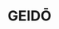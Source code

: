 ---
layout: place
title: "GEIDŌ"
permalink: /new-york/brooklyn/geido.html
stateAbbr: NY
stateName: New York
cityName: Brooklyn
seo:
  name: "GEIDŌ"
  type: Restaurant
  links: http://www.geido.nyc/
description: "Sushi & unpretentious Japanese fare served in a small, kid-friendly space in Prospect Heights. GEIDŌ serves delicious sushi in Brooklyn, New York. Try fresh Japanese dishes for a great dining experience. Available for takeout, delivery, lunch, and dinner."
place_id: ChIJaxKr7ahbwokRcuzidxRVoPo
photos:
  - name: >-
      places/ChIJaxKr7ahbwokRcuzidxRVoPo/photos/AeeoHcLQfEO9jf0-Q4txvUd0Gbr3YLtMG-3qHKGh26Sq8q3pRUEpf5H8TvW2P43V33YRJoUHOVOF4VutKNyXnYmC9wNQHjh3a67kx5afPSDCp3hD6d3ia4ro_XYYzKCj9SmLpscpgWWMwEq6V5z3kM2S7cty8BR-SLZMM3yvkujQXxTWKgZtpXW2qFH-oZZNUA3xr5dh9yVVAAlPuuvY0brFhTwnURwX4n6MW37E13_Web_MDjVrWHx5LXORaByLro5neXkDhpyzTFGNHsSAF0dzjURfe1S9MICTX0wWRbMO1D6DSA
    widthPx: 2120
    heightPx: 1588
    authorAttributions:
      - displayName: GEIDŌ
        uri: https://maps.google.com/maps/contrib/116070460658933843827
        photoUri: >-
          https://lh3.googleusercontent.com/a-/ALV-UjXpPrdmV0SHSbWcIq_ofOtRJEc7NDVXzwP-pznZpAzPXBtcgvs=s100-p-k-no-mo
    flagContentUri: >-
      https://www.google.com/local/imagery/report/?cb_client=maps_api_places.places_api&image_key=!1e10!2sAF1QipPPxT-1G_1ZX1AZAro3Ggsv7Dz_WTYrflWfcOLV&hl=en-US
    googleMapsUri: >-
      https://www.google.com/maps/place//data=!3m4!1e2!3m2!1sAF1QipPPxT-1G_1ZX1AZAro3Ggsv7Dz_WTYrflWfcOLV!2e10!4m2!3m1!1s0x89c25ba8edab126b:0xfaa0551477e2ec72
  - name: >-
      places/ChIJaxKr7ahbwokRcuzidxRVoPo/photos/AeeoHcL-PyTGCSJphmeYXG3mehXPhfE9albRNrnPJkfIzv-ieSwF-q51suDhJGyFW7ngjaEU54PyNOhEFk_3qoCRt4Cd02ufICwesJUB_cBL8S1SJd0aNpvGYQsTvkt2iOoYm-wz_Ec5o35AFiIV1EIsVnWo-6onY54rNK1kLKaTZHHIw45rKxuqWB9D9ROELLRLKYFt_e_NhEhRQQ4UgIRnHGyx1Fgy9LNjb9lsVIjisAmyyFvezHga6dA6akVHMrD9xebTmyykenXW3553gLQu42ATTdxNIv8zQqUrdJa8-ep04YQwGarm_O9zM5fwf8hqT2_pS00zeVbRkyPcXAhJmDzuiRGWHv8tCgkyDazU49VVzWRL2W5_CWi-RSMmJHlUO8dThZsBcJfLIy3wP2sleli2XbiLlNWfuAmaZtWoniYniGGD
    widthPx: 4032
    heightPx: 3024
    authorAttributions:
      - displayName: Susan Su
        uri: https://maps.google.com/maps/contrib/103944294679107307243
        photoUri: >-
          https://lh3.googleusercontent.com/a-/ALV-UjXx7YMMwmdyNOJyT62SyhHTK5fkRzGQtNuZaHYNrtm_lkO6FWtA=s100-p-k-no-mo
    flagContentUri: >-
      https://www.google.com/local/imagery/report/?cb_client=maps_api_places.places_api&image_key=!1e10!2sCIHM0ogKEICAgICr15iCjAE&hl=en-US
    googleMapsUri: >-
      https://www.google.com/maps/place//data=!3m4!1e2!3m2!1sCIHM0ogKEICAgICr15iCjAE!2e10!4m2!3m1!1s0x89c25ba8edab126b:0xfaa0551477e2ec72
  - name: >-
      places/ChIJaxKr7ahbwokRcuzidxRVoPo/photos/AeeoHcLQXsAWeO22tVmNBB-uf2cL-QfNJwT63jvTRHh9inQ4ZZzYwPzIXC7f1LaGtSXghn9_QedLKAxuageVMGD6CFfLsUyKoCzRkbNT8w_7bnLSPiard1p6XC5aVb-PVmpHCU4Z16WHVQ1hHzTru_YQIv0Z05v-90YhmOj5c40CRPzB_1lxtYTR52hCq8Ztx0T_cmsqVH_xc3yQyhv1zuamJdlcv3nNW2Wdojw-Yp1SpfhdpOWl9WkxgRLSo_-XUc8fjs9hj1wpx8eoxbvM8Rl7tM5A8zhGw5imKx5G0pGMel-vCmkGivO4LTQPWFXbnsBfsqvSBG5OaTzzJZRxqUKusA3QVmmfnSmFYmVIPR96vSkmhvQ-uzbApSSyhQ5k6DOsk1ax6lQUFkbwzuXEA8R0BlnDcLcXwewfEGXm0ya59ZE
    widthPx: 4032
    heightPx: 3024
    authorAttributions:
      - displayName: Sally Seed
        uri: https://maps.google.com/maps/contrib/115902050489030504570
        photoUri: >-
          https://lh3.googleusercontent.com/a-/ALV-UjWe6gvavJqNZueqEKTnlkx-gsXJYfMQFTDoRI3YwDhu-FsaUYAI=s100-p-k-no-mo
    flagContentUri: >-
      https://www.google.com/local/imagery/report/?cb_client=maps_api_places.places_api&image_key=!1e10!2sCIHM0ogKEICAgICrj_LlYg&hl=en-US
    googleMapsUri: >-
      https://www.google.com/maps/place//data=!3m4!1e2!3m2!1sCIHM0ogKEICAgICrj_LlYg!2e10!4m2!3m1!1s0x89c25ba8edab126b:0xfaa0551477e2ec72
  - name: >-
      places/ChIJaxKr7ahbwokRcuzidxRVoPo/photos/AeeoHcKi1E2-fWEhlD3Va_t4xZjQqegMh3QZvOnsrETzi3kRCLYdxZUr3fjimqI773qQXTdZnyOmw4RCbPN5l2jsM1qN_OB960Opg2tQWw-KcF3uwt7g6gnPqTuKQraVs0c2cU2YVN0-vkYgybtBlQGfR11MUJV17Hkt3Rf7lJjb3SC92Hdvti9W3NnQXwDU-oUbTsW5UqqDpubTPRiqnpH3DxStYk3_gUTaHmkjceTUn08neS7BKUUabq8dInw23KgfEP9Qnd8NCVwGKQtoJxUNLpk2_VbNJENuKe8pcb8sMrdXUpZYLRwq-Jom2LPy9KvTYf65yxMPah6fQ8NiTC_xwnh3pTt6dVf5yi6qJ_hHnsyDw-EFaGFYIOInkXfzD6vU8ISF1Mk_9jJLypSUN6HMMBJG1C_PRVbHu6EfxlORYrcJrQ
    widthPx: 4032
    heightPx: 3024
    authorAttributions:
      - displayName: Susan Su
        uri: https://maps.google.com/maps/contrib/103944294679107307243
        photoUri: >-
          https://lh3.googleusercontent.com/a-/ALV-UjXx7YMMwmdyNOJyT62SyhHTK5fkRzGQtNuZaHYNrtm_lkO6FWtA=s100-p-k-no-mo
    flagContentUri: >-
      https://www.google.com/local/imagery/report/?cb_client=maps_api_places.places_api&image_key=!1e10!2sCIHM0ogKEICAgICr15joaA&hl=en-US
    googleMapsUri: >-
      https://www.google.com/maps/place//data=!3m4!1e2!3m2!1sCIHM0ogKEICAgICr15joaA!2e10!4m2!3m1!1s0x89c25ba8edab126b:0xfaa0551477e2ec72
  - name: >-
      places/ChIJaxKr7ahbwokRcuzidxRVoPo/photos/AeeoHcLn22cYPDxFUJC0m5qexDbHWdITvGOX8mqliAj1D_0Ni9L5UBB3HN5p-EHCbcyYZLky9Fqxyatht7U65f-MBP1cFsQQx4nUPDUXNrZj1dUK6dPW8vj_2KhElqmv2CpduO7avxn0NGRv3MXc05muMCdLu95O70mfYasbqe4x7oQtyOwbHNhbk5rSqBeGLPXT_r0mR3q88c48GM0em_5ntZUVfdYLXPmnMJu4LYU81psbWsfZqAKTOFNx0GsIsKVYOhADmckDVvwfQfCVR9epGIXArlShGtseZmv7ZdoF7h5G7kqd5ZBXCDfpXG5g1IDcsNoLRr9Imi-OFQ11dEvXJJ5EQ5TphgJvkCS3z_6feXurgzkX1LKzoL4p65eDs7TIqifJffQTFVa-vny_JVDQgAq16eNzpvv9Nklgbboi1MWBb-kP
    widthPx: 4032
    heightPx: 3024
    authorAttributions:
      - displayName: Heidi Liou
        uri: https://maps.google.com/maps/contrib/109957328046086259040
        photoUri: >-
          https://lh3.googleusercontent.com/a-/ALV-UjWGc0Ea_1i7Jekph2h8xQZU6stjHYqIwzA1Xr0ygu3SRBY1l7raOg=s100-p-k-no-mo
    flagContentUri: >-
      https://www.google.com/local/imagery/report/?cb_client=maps_api_places.places_api&image_key=!1e10!2sCIHM0ogKEICAgIDZpoX0uwE&hl=en-US
    googleMapsUri: >-
      https://www.google.com/maps/place//data=!3m4!1e2!3m2!1sCIHM0ogKEICAgIDZpoX0uwE!2e10!4m2!3m1!1s0x89c25ba8edab126b:0xfaa0551477e2ec72
  - name: >-
      places/ChIJaxKr7ahbwokRcuzidxRVoPo/photos/AeeoHcJyP94SY5ZanZPS12olwIkwXxe-pkSBsDVpnGtXlVlf8EEcDgs3aPjZrTpPTv4Y1rE5ZrS1nLJs4C78mWh622gK7aRjgiF0fDhzPf5Z1YcP0XzjDukz6kOhFQs16NzKsCOLhjEzg2thiJdHEIk4AQVdF8vDIzcth-gsSd4J5wtg_2HuCee9TlUwhyvDnLw9VZQmrfXISTpd4r0dDFiDt60FCmRjDq4q6txHZKZDXzyvUxqVQ0tDsFofrAt3VxQOmTxrGfaWfY5Tei0VVfM8gB_t86B61h-som4bAwtaNSiUMsmqpSq3B1BblpedeKFIZPcR7Bft3PMjXz0c92Ogbgu9wb7avMY1ieMUoIyQK-TxGq7Lv0swL6vJ6Q-U4YdzJDKhA4Y1osKwTql0MJBpFtp6Ib6nkQClz-eAscELxxa7ygo
    widthPx: 3024
    heightPx: 4032
    authorAttributions:
      - displayName: Matilda Seo
        uri: https://maps.google.com/maps/contrib/100922146303551504051
        photoUri: >-
          https://lh3.googleusercontent.com/a-/ALV-UjVmFRlNM1BRlWfrlr9NMncrEb8GjYRc4a5tmie6NpR6UpIJDBpr=s100-p-k-no-mo
    flagContentUri: >-
      https://www.google.com/local/imagery/report/?cb_client=maps_api_places.places_api&image_key=!1e10!2sCIHM0ogKEICAgIDH6IjO0gE&hl=en-US
    googleMapsUri: >-
      https://www.google.com/maps/place//data=!3m4!1e2!3m2!1sCIHM0ogKEICAgIDH6IjO0gE!2e10!4m2!3m1!1s0x89c25ba8edab126b:0xfaa0551477e2ec72
  - name: >-
      places/ChIJaxKr7ahbwokRcuzidxRVoPo/photos/AeeoHcIFxSCCVpxLRXM7QRII56k8UfEfKhSmzxXztDeRK8IoK9PK3BP-cCE-QSkw6nY2EJyFmw0NJpDm27b3ijBty-vCrjDUnSNx6mBVUp1SMkwbZDWTf69jzZTB3JcSDOApUA9GcuyzX0d59069ICSetdt2Fgdycwtq4doXF3i9a6NBtmh8SUmuLVYKHfMSSLLBWsb0iC-JX8DqQe6Im5diRQFhip2eL-EU39DwMfVhafT8pe7C-fZ-teap_xoRI0w3XqTQe0AbsBtRl2D3Ikc2pzNRrCWsFh-Ndu4IiSiv8VBXq5ArQLMiWMbkVwkFZR2OMbVn9NuIGv2_blb14u7uclb-gaU6izLXuGgdeE_oiA-pQMjERiRFqxrMXpR4F8A9DO9iiDucD5T6T0U5QEKWh3EC0_XKkKZkCLZYhDl4W6SO3A
    widthPx: 3024
    heightPx: 4032
    authorAttributions:
      - displayName: Annie Hua
        uri: https://maps.google.com/maps/contrib/107711806677439743514
        photoUri: >-
          https://lh3.googleusercontent.com/a-/ALV-UjUedQhGVr1zV78VzYAjwrNou1VNOxexmBbW7jq8_shd4nHB5BsKUw=s100-p-k-no-mo
    flagContentUri: >-
      https://www.google.com/local/imagery/report/?cb_client=maps_api_places.places_api&image_key=!1e10!2sCIHM0ogKEICAgIDW842sGw&hl=en-US
    googleMapsUri: >-
      https://www.google.com/maps/place//data=!3m4!1e2!3m2!1sCIHM0ogKEICAgIDW842sGw!2e10!4m2!3m1!1s0x89c25ba8edab126b:0xfaa0551477e2ec72
  - name: >-
      places/ChIJaxKr7ahbwokRcuzidxRVoPo/photos/AeeoHcJjrIzBDmnlDSarCvLbnuEszDUVYjAZLFioovKoQy_LjxdesKmL0v5he8d0wZPdEa5dUgEKi9VAhjTutT9AXDKm6yXT5p_SXrjMcOBnr0xHqxXuP0YzQ0ICRl9O7ZIlokipDaLgCX30gd0mM747I6yDN8xmpSRwJN5WESPi-RFZL4W_mqJmaCGLaQRUOMC1c7X_f-J0ZiJdarUUZWNtCsVdU1BeB-RL7bY1Qg1vxkva-8-N8-dM-u_Iv1tXsGHbS_jinJBWrJZyuHfvyP07uxcKIhsUTHKzNznO3Ut6kpD44F35NIPvWH0MrJympIclB2vFaadBjnLPvxWWLqauhgCEtQMxMJdkqppCElr28B6FuElSCQmEjlANkHbYcPT70UUC6qyBWFuEm9sz9A1M0Dne4Q0Wdl3jxvElhPVVk4gXFHSg
    widthPx: 4032
    heightPx: 3024
    authorAttributions:
      - displayName: Yat Sang Yan
        uri: https://maps.google.com/maps/contrib/115095695647677579516
        photoUri: >-
          https://lh3.googleusercontent.com/a-/ALV-UjUbG5F5SnMD2yUZEurQJv0hJsoZ99PfqtfnKpZ4Oc8gOhRopoF0BA=s100-p-k-no-mo
    flagContentUri: >-
      https://www.google.com/local/imagery/report/?cb_client=maps_api_places.places_api&image_key=!1e10!2sCIHM0ogKEICAgICqx5qNxAE&hl=en-US
    googleMapsUri: >-
      https://www.google.com/maps/place//data=!3m4!1e2!3m2!1sCIHM0ogKEICAgICqx5qNxAE!2e10!4m2!3m1!1s0x89c25ba8edab126b:0xfaa0551477e2ec72
  - name: >-
      places/ChIJaxKr7ahbwokRcuzidxRVoPo/photos/AeeoHcKH3Fytx9Re7jgxUrBqc4ShYw5iWGybgnLpGYT_9CAsStnXc-FALyH6ssPkLn888_rIWmV_vlqDcJdgDPQ3hybP5-lLA6Fn15WnO69OuB5zHJhZekGwK_woggWV69gAFhc3iMqCyZxoB-VQTkFVQ0LfpEDPtWTvkOIF1AQkWE4wN9X0Wtt74SVEFWPTCcJ96rhOOg8SRpM63gG76fu5KRiGMqbECJdMgd29m4aolQT23KDa2ZjkrIYy6LCbG9IgU0DotKRcVQuzhnoxOgALAfrjJcxg1cMOkwRxCiGb-wiuC0wd4S8rSsHTv3W0z16AgofVrxp4DfuqgiETMgakslHdT7R_KkDOWs8IBPjm8_cpfqx8fMueNOg2pj72SX8aKlVkjpqDBZF-6gSURLuJJbJfU6TRuB8IP08H-g2MDtoaZL20
    widthPx: 4800
    heightPx: 3600
    authorAttributions:
      - displayName: mcLa twofivesix
        uri: https://maps.google.com/maps/contrib/101408599427719381927
        photoUri: >-
          https://lh3.googleusercontent.com/a/ACg8ocKIioHcllP_8dXr3A-pSsYn5U6eYHH0RMRoF1rqwFDg9sMiTA=s100-p-k-no-mo
    flagContentUri: >-
      https://www.google.com/local/imagery/report/?cb_client=maps_api_places.places_api&image_key=!1e10!2sCIHM0ogKEICAgIDZlc67oQE&hl=en-US
    googleMapsUri: >-
      https://www.google.com/maps/place//data=!3m4!1e2!3m2!1sCIHM0ogKEICAgIDZlc67oQE!2e10!4m2!3m1!1s0x89c25ba8edab126b:0xfaa0551477e2ec72
  - name: >-
      places/ChIJaxKr7ahbwokRcuzidxRVoPo/photos/AeeoHcIFQUvpQW1eWxsAV2YJre6CNJqm4Mxg73d9dfeLNdWsjs2OjshvkkNxBNtWsId4-56DTQSofXeWUaID0izEFlspF98NYxSC7thsArNiRaDCw6M8cmPQLUIejSYCCuy2O1pXm-BXWCCcteRRPgkgQH-XQ3mwrR_4NWj8t_x2Ytox5qGQ7XpnN1aDSncJNZf629VYE10C54T_Xm8HFbsmoCGUM535ZX8D5JXCnK78ETdzyPUbW71lkOP0SPdpGUGkXxuBaa2SnF2G0GfEvp8GyPqwsIuw_-FrJPzMmf1v_p2M6ZGOSK9haBUPVD9jentB6IH3kWVTiBIBbXwgcoW1iJxM0b1F91tVZVYeb62AVslxAN-T2HBUYOR5t08sJHDj0U4sXOoh5snUKQXZ09sZBLFSLWGLfnJzg5wkHXPJSFbT9Q
    widthPx: 3072
    heightPx: 4080
    authorAttributions:
      - displayName: Mayer Jotkowitz
        uri: https://maps.google.com/maps/contrib/102612816486406617952
        photoUri: >-
          https://lh3.googleusercontent.com/a/ACg8ocLInhlmKgJdoJ5n9Rwhk-l9QRl2Q8uaJDGxMTqx25GE0t8Xq5uy=s100-p-k-no-mo
    flagContentUri: >-
      https://www.google.com/local/imagery/report/?cb_client=maps_api_places.places_api&image_key=!1e10!2sCIHM0ogKEICAgIDT3eHQXg&hl=en-US
    googleMapsUri: >-
      https://www.google.com/maps/place//data=!3m4!1e2!3m2!1sCIHM0ogKEICAgIDT3eHQXg!2e10!4m2!3m1!1s0x89c25ba8edab126b:0xfaa0551477e2ec72
address: 331 Flatbush Ave, Brooklyn, NY 11217, USA
street: 331 Flatbush Ave
city: Brooklyn
state: NY
zip: '11217'
country: USA
neighborhood: Prospect Heights
latitude: '40.677894'
longitude: '-73.972734'
accessibility_options:
  wheelchairAccessibleParking: false
  wheelchairAccessibleSeating: true
business_status: OPERATIONAL
name: GEIDŌ
google_maps_links:
  directionsUri: >-
    https://www.google.com/maps/dir//''/data=!4m7!4m6!1m1!4e2!1m2!1m1!1s0x89c25ba8edab126b:0xfaa0551477e2ec72!3e0
  placeUri: https://maps.google.com/?cid=18059528052154756210
  writeAReviewUri: >-
    https://www.google.com/maps/place//data=!4m3!3m2!1s0x89c25ba8edab126b:0xfaa0551477e2ec72!12e1
  reviewsUri: >-
    https://www.google.com/maps/place//data=!4m4!3m3!1s0x89c25ba8edab126b:0xfaa0551477e2ec72!9m1!1b1
  photosUri: >-
    https://www.google.com/maps/place//data=!4m3!3m2!1s0x89c25ba8edab126b:0xfaa0551477e2ec72!10e5
primary_type: Japanese Restaurant
opening_hours:
  regular: null
  current: null
secondary_opening_hours:
  regular:
    weekdayDescriptions: null
    type: null
  current:
    weekdayDescriptions: null
    type: null
phone: (718) 638-8866
price_level: PRICE_LEVEL_MODERATE
price_range: $30 &ndash; $50
rating: '4.7'
rating_count: 0
website: http://www.geido.nyc/
reviews:
  - name: >-
      places/ChIJaxKr7ahbwokRcuzidxRVoPo/reviews/ChdDSUhNMG9nS0VJQ0FnSUQ3bllEeF93RRAB
    relativePublishTimeDescription: 7 months ago
    rating: 4
    text:
      text: >-
        The graffiti in the wall gives this Japanese restaurant a unique
        atmosphere. I liked the food, especially the okonomiyaki and the raw
        fish salad. The dragon roll was okay, it broke apart and the flavor
        didn't impress me.
      languageCode: en
    originalText:
      text: >-
        The graffiti in the wall gives this Japanese restaurant a unique
        atmosphere. I liked the food, especially the okonomiyaki and the raw
        fish salad. The dragon roll was okay, it broke apart and the flavor
        didn't impress me.
      languageCode: en
    authorAttribution:
      displayName: Javier Kohen
      uri: https://www.google.com/maps/contrib/114955250538652050870/reviews
      photoUri: >-
        https://lh3.googleusercontent.com/a-/ALV-UjWpx_naboFyS9hPV2vugnqK3-l4129suf5aMbaPbgYVN0P1ZJku=s128-c0x00000000-cc-rp-mo-ba7
    publishTime: '2024-08-27T10:24:44.970505Z'
    flagContentUri: >-
      https://www.google.com/local/review/rap/report?postId=ChdDSUhNMG9nS0VJQ0FnSUQ3bllEeF93RRAB&d=17924085&t=1
    googleMapsUri: >-
      https://www.google.com/maps/reviews/data=!4m6!14m5!1m4!2m3!1sChdDSUhNMG9nS0VJQ0FnSUQ3bllEeF93RRAB!2m1!1s0x89c25ba8edab126b:0xfaa0551477e2ec72
  - name: >-
      places/ChIJaxKr7ahbwokRcuzidxRVoPo/reviews/ChdDSUhNMG9nS0VJQ0FnSUNyMTVqbzhBRRAB
    relativePublishTimeDescription: 9 months ago
    rating: 3
    text:
      text: >-
        After reading Reddit’s recommendation (great value at affordable
        prices), I had a high hope for my Sunday dinner. However, Geido did not
        meet my expectations unfortunately. I ordered a cup of plum wine (good),
        stuffed shishito tempura as the appetizer (good), and “Sushi and Sashimi
        Melange” as the entree (average).

        Sashimi are in okay quality, nigiri roll and avocado rolls are also just
        okay. It’s not that good for me to consider a return visit.
      languageCode: en
    originalText:
      text: >-
        After reading Reddit’s recommendation (great value at affordable
        prices), I had a high hope for my Sunday dinner. However, Geido did not
        meet my expectations unfortunately. I ordered a cup of plum wine (good),
        stuffed shishito tempura as the appetizer (good), and “Sushi and Sashimi
        Melange” as the entree (average).

        Sashimi are in okay quality, nigiri roll and avocado rolls are also just
        okay. It’s not that good for me to consider a return visit.
      languageCode: en
    authorAttribution:
      displayName: Susan Su
      uri: https://www.google.com/maps/contrib/103944294679107307243/reviews
      photoUri: >-
        https://lh3.googleusercontent.com/a-/ALV-UjXx7YMMwmdyNOJyT62SyhHTK5fkRzGQtNuZaHYNrtm_lkO6FWtA=s128-c0x00000000-cc-rp-mo-ba4
    publishTime: '2024-07-12T00:52:34.379542Z'
    flagContentUri: >-
      https://www.google.com/local/review/rap/report?postId=ChdDSUhNMG9nS0VJQ0FnSUNyMTVqbzhBRRAB&d=17924085&t=1
    googleMapsUri: >-
      https://www.google.com/maps/reviews/data=!4m6!14m5!1m4!2m3!1sChdDSUhNMG9nS0VJQ0FnSUNyMTVqbzhBRRAB!2m1!1s0x89c25ba8edab126b:0xfaa0551477e2ec72
  - name: >-
      places/ChIJaxKr7ahbwokRcuzidxRVoPo/reviews/ChZDSUhNMG9nS0VJQ0FnTURneF9YNkZREAE
    relativePublishTimeDescription: a month ago
    rating: 2
    text:
      text: >-
        I have been going to Geido for years and the food quality and service
        have always been good.


        All of that changed this weekend when it took them 55 minutes to serve
        me some raw fish (my friend got his warm food 30 minutes prior).


        I left a low tip but they went ahead and changed the number on that tip
        (added $16). I wouldn’t be so petty to write a review but they do not
        respond to phone calls.


        If you have any decency call me back to square things out… this is Thief
        behavior.
      languageCode: en
    originalText:
      text: >-
        I have been going to Geido for years and the food quality and service
        have always been good.


        All of that changed this weekend when it took them 55 minutes to serve
        me some raw fish (my friend got his warm food 30 minutes prior).


        I left a low tip but they went ahead and changed the number on that tip
        (added $16). I wouldn’t be so petty to write a review but they do not
        respond to phone calls.


        If you have any decency call me back to square things out… this is Thief
        behavior.
      languageCode: en
    authorAttribution:
      displayName: Hugo Bagan
      uri: https://www.google.com/maps/contrib/115945167633496088447/reviews
      photoUri: >-
        https://lh3.googleusercontent.com/a-/ALV-UjVxWs8hVA6QQX_dDOuGDx08JNfLwtxDFEkopbHn2_5xuk3nZ_k=s128-c0x00000000-cc-rp-mo
    publishTime: '2025-02-28T01:15:24.499572Z'
    flagContentUri: >-
      https://www.google.com/local/review/rap/report?postId=ChZDSUhNMG9nS0VJQ0FnTURneF9YNkZREAE&d=17924085&t=1
    googleMapsUri: >-
      https://www.google.com/maps/reviews/data=!4m6!14m5!1m4!2m3!1sChZDSUhNMG9nS0VJQ0FnTURneF9YNkZREAE!2m1!1s0x89c25ba8edab126b:0xfaa0551477e2ec72
  - name: >-
      places/ChIJaxKr7ahbwokRcuzidxRVoPo/reviews/ChZDSUhNMG9nS0VJQ0FnSURMNUthN1lnEAE
    relativePublishTimeDescription: 9 months ago
    rating: 4
    text:
      text: >-
        I love this hole in the wall! It gets packed by locals fairly quickly
        after they open. I loved sitting at the sushi bar. I also had one of the
        house specials and it was sooooo good. Definitely will be returning with
        a loved one.
      languageCode: en
    originalText:
      text: >-
        I love this hole in the wall! It gets packed by locals fairly quickly
        after they open. I loved sitting at the sushi bar. I also had one of the
        house specials and it was sooooo good. Definitely will be returning with
        a loved one.
      languageCode: en
    authorAttribution:
      displayName: Keisha H
      uri: https://www.google.com/maps/contrib/115021911257234341477/reviews
      photoUri: >-
        https://lh3.googleusercontent.com/a-/ALV-UjXP5u9gXL8lpIxOdRMe_TqcNW-yiDQkfsbhM0ohVxGgpUfMPVerCQ=s128-c0x00000000-cc-rp-mo-ba4
    publishTime: '2024-06-25T15:36:09.253356Z'
    flagContentUri: >-
      https://www.google.com/local/review/rap/report?postId=ChZDSUhNMG9nS0VJQ0FnSURMNUthN1lnEAE&d=17924085&t=1
    googleMapsUri: >-
      https://www.google.com/maps/reviews/data=!4m6!14m5!1m4!2m3!1sChZDSUhNMG9nS0VJQ0FnSURMNUthN1lnEAE!2m1!1s0x89c25ba8edab126b:0xfaa0551477e2ec72
  - name: >-
      places/ChIJaxKr7ahbwokRcuzidxRVoPo/reviews/ChZDSUhNMG9nS0VJQ0FnSURINklqT0VnEAE
    relativePublishTimeDescription: 7 months ago
    rating: 2
    text:
      text: >-
        I had high hopes, but I was a bit disappointed. I ordered a vegetable
        udon and a yellowtail scallion roll. The udon had barely any broth. I
        found myself eating a lot of noodles and seaweed but barely any broth.
        The yellowtail scallion roll was pretty good but I found a hair under
        the rolls after I had already eaten two! They did give me a fresh one
        but it did kind of ruin my experience. I wanted to like this place but
        will not be back…
      languageCode: en
    originalText:
      text: >-
        I had high hopes, but I was a bit disappointed. I ordered a vegetable
        udon and a yellowtail scallion roll. The udon had barely any broth. I
        found myself eating a lot of noodles and seaweed but barely any broth.
        The yellowtail scallion roll was pretty good but I found a hair under
        the rolls after I had already eaten two! They did give me a fresh one
        but it did kind of ruin my experience. I wanted to like this place but
        will not be back…
      languageCode: en
    authorAttribution:
      displayName: Matilda Seo
      uri: https://www.google.com/maps/contrib/100922146303551504051/reviews
      photoUri: >-
        https://lh3.googleusercontent.com/a-/ALV-UjVmFRlNM1BRlWfrlr9NMncrEb8GjYRc4a5tmie6NpR6UpIJDBpr=s128-c0x00000000-cc-rp-mo-ba2
    publishTime: '2024-09-12T02:06:26.974637Z'
    flagContentUri: >-
      https://www.google.com/local/review/rap/report?postId=ChZDSUhNMG9nS0VJQ0FnSURINklqT0VnEAE&d=17924085&t=1
    googleMapsUri: >-
      https://www.google.com/maps/reviews/data=!4m6!14m5!1m4!2m3!1sChZDSUhNMG9nS0VJQ0FnSURINklqT0VnEAE!2m1!1s0x89c25ba8edab126b:0xfaa0551477e2ec72
parking_options:
  paidStreetParking: true
  valetParking: false
payment_options:
  acceptsCreditCards: true
  acceptsDebitCards: true
  acceptsCashOnly: false
  acceptsNfc: true
allow_dogs: null
curbside_pickup: null
delivery: true
dine_in: true
good_for_children: true
good_for_groups: true
good_for_sports: false
live_music: false
menu_for_children: false
outdoor_seating: false
reservable: false
restroom: true
serves_beer: true
serves_breakfast: false
serves_brunch: false
serves_cocktails: false
serves_coffee: false
serves_dinner: true
serves_dessert: true
serves_lunch: true
serves_vegetarian_food: true
serves_wine: true
takeout: true
update_category: essentials
summary: >-
  Sushi & unpretentious Japanese fare served in a small, kid-friendly space in
  Prospect Heights.

---